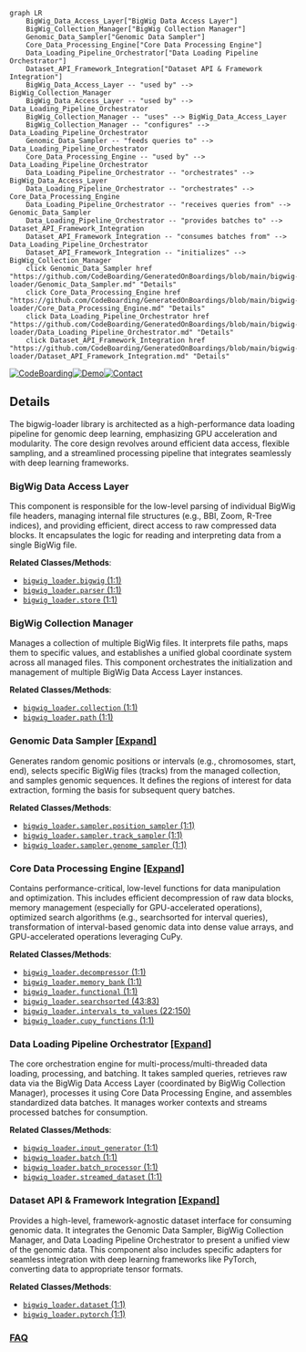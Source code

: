 ```mermaid
graph LR
    BigWig_Data_Access_Layer["BigWig Data Access Layer"]
    BigWig_Collection_Manager["BigWig Collection Manager"]
    Genomic_Data_Sampler["Genomic Data Sampler"]
    Core_Data_Processing_Engine["Core Data Processing Engine"]
    Data_Loading_Pipeline_Orchestrator["Data Loading Pipeline Orchestrator"]
    Dataset_API_Framework_Integration["Dataset API & Framework Integration"]
    BigWig_Data_Access_Layer -- "used by" --> BigWig_Collection_Manager
    BigWig_Data_Access_Layer -- "used by" --> Data_Loading_Pipeline_Orchestrator
    BigWig_Collection_Manager -- "uses" --> BigWig_Data_Access_Layer
    BigWig_Collection_Manager -- "configures" --> Data_Loading_Pipeline_Orchestrator
    Genomic_Data_Sampler -- "feeds queries to" --> Data_Loading_Pipeline_Orchestrator
    Core_Data_Processing_Engine -- "used by" --> Data_Loading_Pipeline_Orchestrator
    Data_Loading_Pipeline_Orchestrator -- "orchestrates" --> BigWig_Data_Access_Layer
    Data_Loading_Pipeline_Orchestrator -- "orchestrates" --> Core_Data_Processing_Engine
    Data_Loading_Pipeline_Orchestrator -- "receives queries from" --> Genomic_Data_Sampler
    Data_Loading_Pipeline_Orchestrator -- "provides batches to" --> Dataset_API_Framework_Integration
    Dataset_API_Framework_Integration -- "consumes batches from" --> Data_Loading_Pipeline_Orchestrator
    Dataset_API_Framework_Integration -- "initializes" --> BigWig_Collection_Manager
    click Genomic_Data_Sampler href "https://github.com/CodeBoarding/GeneratedOnBoardings/blob/main/bigwig-loader/Genomic_Data_Sampler.md" "Details"
    click Core_Data_Processing_Engine href "https://github.com/CodeBoarding/GeneratedOnBoardings/blob/main/bigwig-loader/Core_Data_Processing_Engine.md" "Details"
    click Data_Loading_Pipeline_Orchestrator href "https://github.com/CodeBoarding/GeneratedOnBoardings/blob/main/bigwig-loader/Data_Loading_Pipeline_Orchestrator.md" "Details"
    click Dataset_API_Framework_Integration href "https://github.com/CodeBoarding/GeneratedOnBoardings/blob/main/bigwig-loader/Dataset_API_Framework_Integration.md" "Details"
```

[![CodeBoarding](https://img.shields.io/badge/Generated%20by-CodeBoarding-9cf?style=flat-square)](https://github.com/CodeBoarding/GeneratedOnBoardings)[![Demo](https://img.shields.io/badge/Try%20our-Demo-blue?style=flat-square)](https://www.codeboarding.org/demo)[![Contact](https://img.shields.io/badge/Contact%20us%20-%20contact@codeboarding.org-lightgrey?style=flat-square)](mailto:contact@codeboarding.org)

## Details

The bigwig-loader library is architected as a high-performance data loading pipeline for genomic deep learning, emphasizing GPU acceleration and modularity. The core design revolves around efficient data access, flexible sampling, and a streamlined processing pipeline that integrates seamlessly with deep learning frameworks.

### BigWig Data Access Layer
This component is responsible for the low-level parsing of individual BigWig file headers, managing internal file structures (e.g., BBI, Zoom, R-Tree indices), and providing efficient, direct access to raw compressed data blocks. It encapsulates the logic for reading and interpreting data from a single BigWig file.


**Related Classes/Methods**:

- <a href="https://github.com/pfizer-opensource/bigwig-loader/blob/main/bigwig_loader/bigwig.py#L1-L1" target="_blank" rel="noopener noreferrer">`bigwig_loader.bigwig` (1:1)</a>
- <a href="https://github.com/pfizer-opensource/bigwig-loader/blob/main/bigwig_loader/parser.py#L1-L1" target="_blank" rel="noopener noreferrer">`bigwig_loader.parser` (1:1)</a>
- <a href="https://github.com/pfizer-opensource/bigwig-loader/blob/main/bigwig_loader/store.py#L1-L1" target="_blank" rel="noopener noreferrer">`bigwig_loader.store` (1:1)</a>


### BigWig Collection Manager
Manages a collection of multiple BigWig files. It interprets file paths, maps them to specific values, and establishes a unified global coordinate system across all managed files. This component orchestrates the initialization and management of multiple BigWig Data Access Layer instances.


**Related Classes/Methods**:

- <a href="https://github.com/pfizer-opensource/bigwig-loader/blob/main/bigwig_loader/collection.py#L1-L1" target="_blank" rel="noopener noreferrer">`bigwig_loader.collection` (1:1)</a>
- <a href="https://github.com/pfizer-opensource/bigwig-loader/blob/main/bigwig_loader/path.py#L1-L1" target="_blank" rel="noopener noreferrer">`bigwig_loader.path` (1:1)</a>


### Genomic Data Sampler [[Expand]](./Genomic_Data_Sampler.md)
Generates random genomic positions or intervals (e.g., chromosomes, start, end), selects specific BigWig files (tracks) from the managed collection, and samples genomic sequences. It defines the regions of interest for data extraction, forming the basis for subsequent query batches.


**Related Classes/Methods**:

- <a href="https://github.com/pfizer-opensource/bigwig-loader/blob/main/bigwig_loader/sampler/position_sampler.py#L1-L1" target="_blank" rel="noopener noreferrer">`bigwig_loader.sampler.position_sampler` (1:1)</a>
- <a href="https://github.com/pfizer-opensource/bigwig-loader/blob/main/bigwig_loader/sampler/track_sampler.py#L1-L1" target="_blank" rel="noopener noreferrer">`bigwig_loader.sampler.track_sampler` (1:1)</a>
- <a href="https://github.com/pfizer-opensource/bigwig-loader/blob/main/bigwig_loader/sampler/genome_sampler.py#L1-L1" target="_blank" rel="noopener noreferrer">`bigwig_loader.sampler.genome_sampler` (1:1)</a>


### Core Data Processing Engine [[Expand]](./Core_Data_Processing_Engine.md)
Contains performance-critical, low-level functions for data manipulation and optimization. This includes efficient decompression of raw data blocks, memory management (especially for GPU-accelerated operations), optimized search algorithms (e.g., searchsorted for interval queries), transformation of interval-based genomic data into dense value arrays, and GPU-accelerated operations leveraging CuPy.


**Related Classes/Methods**:

- <a href="https://github.com/pfizer-opensource/bigwig-loader/blob/main/bigwig_loader/decompressor.py#L1-L1" target="_blank" rel="noopener noreferrer">`bigwig_loader.decompressor` (1:1)</a>
- <a href="https://github.com/pfizer-opensource/bigwig-loader/blob/main/bigwig_loader/memory_bank.py#L1-L1" target="_blank" rel="noopener noreferrer">`bigwig_loader.memory_bank` (1:1)</a>
- <a href="https://github.com/pfizer-opensource/bigwig-loader/blob/main/bigwig_loader/functional.py#L1-L1" target="_blank" rel="noopener noreferrer">`bigwig_loader.functional` (1:1)</a>
- <a href="https://github.com/pfizer-opensource/bigwig-loader/blob/main/bigwig_loader/searchsorted.py#L43-L83" target="_blank" rel="noopener noreferrer">`bigwig_loader.searchsorted` (43:83)</a>
- <a href="https://github.com/pfizer-opensource/bigwig-loader/blob/main/bigwig_loader/intervals_to_values.py#L22-L150" target="_blank" rel="noopener noreferrer">`bigwig_loader.intervals_to_values` (22:150)</a>
- <a href="https://github.com/pfizer-opensource/bigwig-loader/blob/main/bigwig_loader/cupy_functions.py#L1-L1" target="_blank" rel="noopener noreferrer">`bigwig_loader.cupy_functions` (1:1)</a>


### Data Loading Pipeline Orchestrator [[Expand]](./Data_Loading_Pipeline_Orchestrator.md)
The core orchestration engine for multi-process/multi-threaded data loading, processing, and batching. It takes sampled queries, retrieves raw data via the BigWig Data Access Layer (coordinated by BigWig Collection Manager), processes it using Core Data Processing Engine, and assembles standardized data batches. It manages worker contexts and streams processed batches for consumption.


**Related Classes/Methods**:

- <a href="https://github.com/pfizer-opensource/bigwig-loader/blob/main/bigwig_loader/input_generator.py#L1-L1" target="_blank" rel="noopener noreferrer">`bigwig_loader.input_generator` (1:1)</a>
- <a href="https://github.com/pfizer-opensource/bigwig-loader/blob/main/bigwig_loader/batch.py#L1-L1" target="_blank" rel="noopener noreferrer">`bigwig_loader.batch` (1:1)</a>
- <a href="https://github.com/pfizer-opensource/bigwig-loader/blob/main/bigwig_loader/batch_processor.py#L1-L1" target="_blank" rel="noopener noreferrer">`bigwig_loader.batch_processor` (1:1)</a>
- <a href="https://github.com/pfizer-opensource/bigwig-loader/blob/main/bigwig_loader/streamed_dataset.py#L1-L1" target="_blank" rel="noopener noreferrer">`bigwig_loader.streamed_dataset` (1:1)</a>


### Dataset API & Framework Integration [[Expand]](./Dataset_API_Framework_Integration.md)
Provides a high-level, framework-agnostic dataset interface for consuming genomic data. It integrates the Genomic Data Sampler, BigWig Collection Manager, and Data Loading Pipeline Orchestrator to present a unified view of the genomic data. This component also includes specific adapters for seamless integration with deep learning frameworks like PyTorch, converting data to appropriate tensor formats.


**Related Classes/Methods**:

- <a href="https://github.com/pfizer-opensource/bigwig-loader/blob/main/bigwig_loader/dataset.py#L1-L1" target="_blank" rel="noopener noreferrer">`bigwig_loader.dataset` (1:1)</a>
- <a href="https://github.com/pfizer-opensource/bigwig-loader/blob/main/bigwig_loader/pytorch.py#L1-L1" target="_blank" rel="noopener noreferrer">`bigwig_loader.pytorch` (1:1)</a>




### [FAQ](https://github.com/CodeBoarding/GeneratedOnBoardings/tree/main?tab=readme-ov-file#faq)
